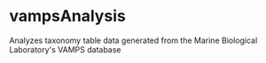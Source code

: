 # vampsAnalysis
Analyzes taxonomy table data generated from the Marine Biological Laboratory's VAMPS database
